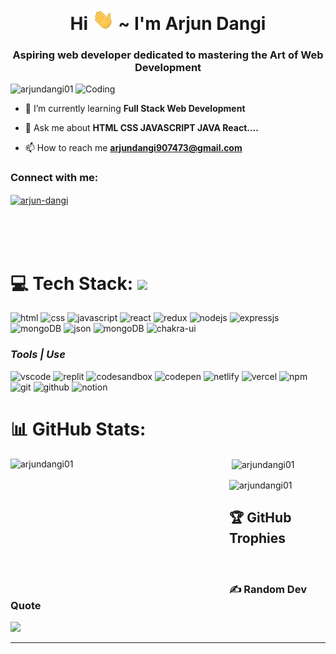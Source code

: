 
<h1 align="center">Hi <img src="https://raw.githubusercontent.com/ABSphreak/ABSphreak/master/gifs/Hi.gif" width="35" /> ~ I'm Arjun Dangi</h1>
<h3 align="center">Aspiring web developer dedicated to mastering the Art of Web Development</h3>
<img  align="right" alt="Coding" width="400" src="https://media1.giphy.com/media/qgQUggAC3Pfv687qPC/giphy.gif" /> 

<p align="left"> <img src="https://komarev.com/ghpvc/?username=arjundangi01&label=Profile%20views&color=0e75b6&style=flat" alt="arjundangi01" /> </p>



- 🌱 I’m currently learning **Full Stack Web Development**

- 💬 Ask me about **HTML CSS JAVASCRIPT JAVA React....**

- 📫 How to reach me **arjundangi907473@gmail.com**

 
<h3 align="left">Connect with me:</h3>
<p align="left">
<a href="https://linkedin.com/in/arjun-dangi" target="blank"><img align="center" src="https://raw.githubusercontent.com/rahuldkjain/github-profile-readme-generator/master/src/images/icons/Social/linked-in-alt.svg" alt="arjun-dangi" height="30" width="40" /></a>
</p>
 <br/><br/><br/>

# 💻 Tech Stack: <img src="https://camo.githubusercontent.com/beb64ff21c883e318e4f5db5231c2ba4175705bea1c9249e82a41ab375db4f75/68747470733a2f2f6d65646961322e67697068792e636f6d2f6d656469612f51737347456d706b79454f684243623765312f67697068792e6769663f6369643d656366303565343761306e336769316266716e74716d6f62386739616964316f796a327772336473336d67373030626c267269643d67697068792e676966" width="35"/>


<p align="left">
  <img src="https://img.shields.io/badge/html5-%23E34F26.svg?style=for-the-badge&logo=html5&logoColor=white" alt="html"/>
  <img src="https://img.shields.io/badge/css3-%231572B6.svg?style=for-the-badge&logo=css3&logoColor=white" alt="css"/>
  <img src="https://img.shields.io/badge/javascript-%23323330.svg?style=for-the-badge&logo=javascript&logoColor=%23F7DF1E" alt="javascript"/>
  <img src="https://img.shields.io/badge/react-%2320232a.svg?style=for-the-badge&logo=react&logoColor=%2361DAFB" alt="react"/>
  <img src="https://img.shields.io/badge/redux-%23593d88.svg?style=for-the-badge&logo=redux&logoColor=white" alt="redux"/>
  <img src="https://img.shields.io/badge/Node.js-339933?style=for-the-badge&logo=nodedotjs&logoColor=white" alt="nodejs" />
  <img src="https://img.shields.io/badge/express.js-%23404d59.svg?style=for-the-badge&logo=express&logoColor=%2361DAFB" alt="expressjs" />
  <img src="https://img.shields.io/badge/MongoDB-%234ea94b.svg?style=for-the-badge&logo=mongodb&logoColor=white" alt="mongoDB" />
  <img src="https://img.shields.io/badge/json-5E5C5C?style=for-the-badge&logo=json&logoColor=white" alt="json" />
    <img src="https://img.shields.io/badge/java-%234ea94b.svg?style=for-the-badge&logo=java&logoColor=white" alt="mongoDB" />
  <img src="https://img.shields.io/badge/Chakra--UI-319795?style=for-the-badge&logo=chakra-ui&logoColor=white" alt="chakra-ui" />
</p>

<h3><i>Tools | Use</i></h3>
<p align="left">
  <img src="https://img.shields.io/badge/VSCode-0078D4?style=for-the-badge&logo=visual%20studio%20code&logoColor=white" alt="vscode" />
  <img src="https://img.shields.io/badge/replit-667881?style=for-the-badge&logo=replit&logoColor=white" alt="replit" />
  <img src="https://img.shields.io/badge/Codesandbox-000000?style=for-the-badge&logo=CodeSandbox&logoColor=white" alt="codesandbox" />
  <img src="https://img.shields.io/badge/Codepen-000000?style=for-the-badge&logo=codepen&logoColor=white" alt="codepen" />
  <img src="https://img.shields.io/badge/Netlify-00C7B7?style=for-the-badge&logo=netlify&logoColor=white" alt="netlify" />
  <img src="https://img.shields.io/badge/Vercel-000000?style=for-the-badge&logo=vercel&logoColor=white" alt="vercel" />

  <img src="https://img.shields.io/badge/NPM-%23000000.svg?style=for-the-badge&logo=npm&logoColor=white" alt="npm"/>

  <img src="https://img.shields.io/badge/Git-f44d27?style=for-the-badge&logo=git&logoColor=white" alt="git"/>

  <img src="https://img.shields.io/badge/GitHub-100000?style=for-the-badge&logo=github&logoColor=white" alt="github"/>
  <img src="https://img.shields.io/badge/Notion-000000?style=for-the-badge&logo=notion&logoColor=white" alt="notion" />
</p>


# 📊 GitHub Stats:
<p><img align="left" height="200" width="350" src="https://github-readme-stats.vercel.app/api/top-langs?username=arjundangi01&show_icons=true&locale=en&layout=compact" alt="arjundangi01" /></p>
<p>&nbsp;<img align="center" height="200" width="400" src="https://github-readme-stats.vercel.app/api?username=arjundangi01&show_icons=true&locale=en" alt="arjundangi01" /></p>

<p><img align="center" src="https://github-readme-streak-stats.herokuapp.com/?user=arjundangi01&" alt="arjundangi01" /></p>



## 🏆 GitHub Trophies
<p align="left"  >
  <a href="https://github.com/ryo-ma/github-profile-trophy"
    ><img
      src="https://github-profile-trophy.vercel.app/?username=arjundangi01" 
      alt=""
  /></a>
</p>

### ✍️ Random Dev Quote
![](https://quotes-github-readme.vercel.app/api?type=horizontal&theme=vue)


---


<!-- Proudly created with GPRM ( https://gprm.itsvg.in ) -->
